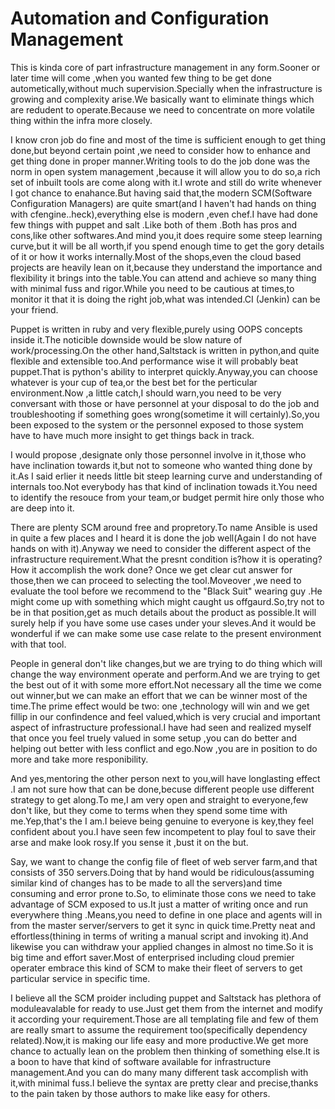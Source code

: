 # Automation and Configuration Management
This is kinda core of part infrastructure management in any form.Sooner or later time will come ,when you wanted few thing  to be get done autometically,without much supervision.Specially when the infrastructure is growing and complexity arise.We basically want to eliminate things which are redudent to operate.Because we need to concentrate on more volatile thing within the infra more closely.

I know cron job do fine and most of the time is sufficient enough to get thing done,but beyond certain point ,we need to consider how to enhance and get thing done in proper manner.Writing tools to do the job done was the norm in open system management ,because it will allow you to do so,a rich set of inbuilt tools are come along with it.I wrote and still do write whenever I got chance to enahance.But having said that,the modern SCM(Software Configuration Managers) are quite smart(and I haven't had hands on thing with cfengine..heck),everything else is modern ,even chef.I have had done few things with puppet and salt .Like both of them .Both has pros and cons,like other softwares.And mind you,it does require some steep learning curve,but it will be all worth,if you spend enough time to get the gory details of it or how it works internally.Most of the shops,even the cloud based projects are heavily  lean on it,because they understand the importance and flexibility  it brings into the table.You can attend and achieve so many thing with minimal fuss and rigor.While you need to be cautious at times,to monitor it that it is doing the right job,what was intended.CI (Jenkin) can be your friend.

Puppet is written in ruby and very flexible,purely using OOPS concepts inside it.The noticible downside would be slow nature of work/processing.On the other hand,Saltstack is written in python,and quite flexible and extensible too.And performance wise it will probably beat puppet.That is python's ability to interpret quickly.Anyway,you can choose whatever is your cup of tea,or the best bet for the perticular environment.Now ,a little catch,I should warn,you need to be very conversant with those or have personnel at your disposal to do the job and troubleshooting if something goes wrong(sometime it will certainly).So,you been exposed to the system or the personnel exposed to those system have to have much more insight to get things back in track.

I would propose ,designate only those personnel involve in it,those who have inclination towards it,but not to someone who wanted thing done by it.As I said erlier it needs little bit steep learning curve and understanding of internals too.Not everybody has that kind of inclination towads it.You need to identify the resouce from your team,or budget permit hire only those who are deep into it.

There are plenty SCM around free and propretory.To name Ansible is used in quite a few places and I heard it is done the job well(Again I do not have hands on with it).Anyway we need to consider the different aspect of the infrastructure requirement.What the presnt condition is?how it is operating? How it accomplish the work done?
Once we get clear cut answer for those,then we can proceed to selecting the tool.Moveover ,we need to evaluate the tool before we recommend to the "Black Suit" wearing guy .He might come up with something which might caught us offgaurd.So,try not to be in that position,get as much details about the product as possible.It will surely help if you have some use cases under your sleves.And it would be wonderful if we can make some use case relate to the present environment with that tool.

People in general don't like changes,but we are trying to do thing which will change the way environment operate and perform.And we are trying to get the best out of it with some more effort.Not necessary all the time we come out winner,but we can make an effort that we can be winner most of the time.The prime effect would be two: one ,technology will win and we get fillip in our confindence and feel valued,which is very crucial and important aspect of infrastructure professional.I have had seen and realized myself that once you feel truely valued in some setup ,you can do better and helping out better with less conflict and ego.Now ,you are in position to do more and take more responibility.

And yes,mentoring the other person next to you,will have longlasting effect .I am not sure how that can be done,becuse different people use different strategy to get along.To me,I am very open and straight to everyone,few don't like, but they come to terms when they spend some time with me.Yep,that's the I am.I beieve being genuine to everyone is key,they feel confident about you.I have seen few incompetent to play foul to save their arse and make look rosy.If you sense it ,bust it on the but.

Say, we want to change the config file of fleet of web server farm,and that consists of 350 servers.Doing that by hand would be ridiculous(assuming similar kind of changes has to be made to all the servers)and time consuming and error prone to.So, to eliminate those cons we need to take advantage of SCM exposed to us.It just a matter of writing once and run everywhere thing .Means,you need to define in one place and agents will in from the master server/servers to get it sync in quick time.Pretty neat and effortless(thining in terms of writing a manual script and invoking it).And likewise you can withdraw your applied changes in almost no time.So it is big time and effort saver.Most of enterprised including cloud premier operater embrace this kind of SCM to make their fleet of servers to get particular service in specific time.

I believe all the SCM proider including puppet and Saltstack has plethora of moduleavalable for ready to use.Just get them from the internet and modify it according your requirement.Those are all templating file  and few of them are really smart to assume the requirement too(specifically dependency related).Now,it is making our life easy and more productive.We get more chance to actually lean on the problem then thinking of something else.It is a boon to have that kind of software available for infrastructure management.And you can do many many different task accomplish with it,with minimal fuss.I believe the syntax are pretty clear and precise,thanks to the pain taken by those authors to make like easy for others.
